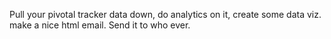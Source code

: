 Pull your pivotal tracker data down, do analytics on it, create some data viz. 
make a nice html email.
Send it to who ever. 